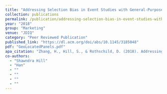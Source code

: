 ```yaml
---
title: "Addressing Selection Bias in Event Studies with General-Purpose Social Media Panels"
collection: publications
permalink: /publication/addressing-selection-bias-in-event-studies-with-general-purpose-social-media-pan
year: "2018"
group: "Marketing"
venue: "JDIQ"
category: "Peer Reviewed Publication"
published_link: "https://dl.acm.org/doi/abs/10.1145/3185048"
pdf: "GeoLocatedPanels.pdf"
apa_citation: "Zhang, H., Hill, S., & Rothschild, D. (2018). Addressing Selection Bias in Event Studies with General-Purpose Social Media Panels. Journal of Data and Information Quality, 10(1), 1-24. https://doi.org/10.1145/3185048"
co-authors:
  - "Shawndra Hill"
  - "Han"
  - ""
  - ""
  - ""
  - ""
---
```

